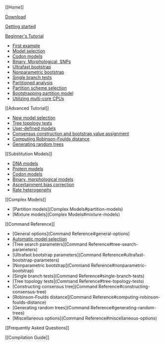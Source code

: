 [[Home]]

[Download](Home#download)

[Getting started](Quickstart)

[Beginner's Tutorial](Tutorial)

- [First example](Tutorial#first-running-example)
- [Model selection](Tutorial#choosing-the-right-substitution-model)
- [Codon models](Tutorial#codon-models)
- [Binary, Morphological, SNPs](Tutorial#binary-morphological-and-snp-data)
- [Ultrafast bootstrap](Tutorial#assessing-branch-supports-with-ultrafast-bootstrap-approximation)
- [Nonparametric bootstrap](Tutorial#assessing-branch-supports-with--standard-nonparametric-bootstrap)
- [Single branch tests](Tutorial#assessing-branch-supports-with-single-branch-tests)
- [Partitioned analysis](Tutorial#partitioned-analysis-for-multi-gene-alignments)
- [Partition scheme selection](Tutorial#choosing-the-right-partitioning-scheme)
- [Bootstrapping partition model](Tutorial#ultrafast-bootstrapping-with-partition-model)
- [Utilizing multi-core CPUs](Tutorial#utilizing-multi-core-cpus)

[[Advanced Tutorial]]

- [New model selection](Advanced-Tutorial#new-model-selection)
- [Tree topology tests](Advanced-Tutorial#tree-topology-tests)
- [User-defined models](Advanced-Tutorial#user-defined-substitution-models)
- [Consensus construction and bootstrap value assignment](Advanced-Tutorial#consensus-construction-and-bootstrap-value-assignment)
- [Computing Robinson-Foulds distance](Advanced-Tutorial#computing-robinson-foulds-distance-between-trees)
- [Generating random trees](Advanced-Tutorial#generating-random-trees)

[[Substitution Models]]

- [DNA models](Substitution-Models#dna-models)
- [Protein models](Substitution-Models#protein-models)
- [Codon models](Substitution-Models#codon-models)
- [Binary, morphological models](Substitution-Models#binary-and-morphological-models)
- [Ascertainment bias correction](Substitution-Models#ascertainment-bias-correction)
- [Rate heterogeneity](Substitution-Models#rate-heterogeneity-across-sites)

[[Complex Models]]

- [Partition models](Complex Models#partition-models)
- [Mixture models](Complex Models#mixture-models)

[[Command Reference]]

- [General options](Command Reference#general-options)
- [Automatic model selection](#automatic-model-selection)
- [Tree search parameters](Command Reference#tree-search-parameters)
- [Ultrafast bootstrap parameters](Command Reference#ultrafast-bootstrap-parameters)
- [Nonparametric bootstrap](Command Reference#nonparametric-bootstrap)
- [Single branch tests](Command Reference#single-branch-tests)
- [Tree topology tests](Command Reference#tree-topology-tests)
- [Constructing consensus tree](Command Reference#constructing-consensus-tree)
- [Robinson-Foulds distance](Command Reference#computing-robinson-foulds-distance)
- [Generating random trees](Command Reference#generating-random-trees)
- [Miscellaneous options](Command Reference#miscellaneous-options)


[[Frequently Asked Questions]]

[[Compilation Guide]]
